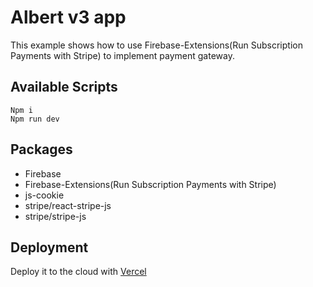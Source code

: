 # Albert v3 app

This example shows how to use Firebase-Extensions(Run Subscription Payments with Stripe) to implement payment gateway.

## Available Scripts

```
Npm i
Npm run dev
```

## Packages

- Firebase
- Firebase-Extensions(Run Subscription Payments with Stripe)
- js-cookie
- stripe/react-stripe-js
- stripe/stripe-js

## Deployment

Deploy it to the cloud with [Vercel]()
